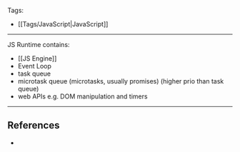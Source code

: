 Tags:
- [[Tags/JavaScript|JavaScript]]
---
JS Runtime contains:

- [[JS Engine]] 
- Event Loop
- task queue
- microtask queue (microtasks, usually promises) (higher prio than task queue)
- web APIs e.g. DOM manipulation and timers

---
## References
- 